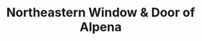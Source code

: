 ---
title: "Northeastern Window & Door of Alpena"
url: /alpena/northeastern-window-und-door-of-alpena/
shop: Eisenwaren
---